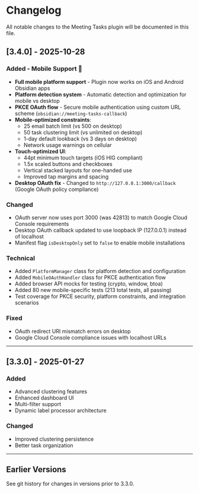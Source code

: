 # Changelog

All notable changes to the Meeting Tasks plugin will be documented in this file.

## [3.4.0] - 2025-10-28

### Added - Mobile Support 🎉
- **Full mobile platform support** - Plugin now works on iOS and Android Obsidian apps
- **Platform detection system** - Automatic detection and optimization for mobile vs desktop
- **PKCE OAuth flow** - Secure mobile authentication using custom URL scheme (`obsidian://meeting-tasks-callback`)
- **Mobile-optimized constraints**:
  - 25 email batch limit (vs 500 on desktop)
  - 50 task clustering limit (vs unlimited on desktop)
  - 1-day default lookback (vs 3 days on desktop)
  - Network usage warnings on cellular
- **Touch-optimized UI**:
  - 44pt minimum touch targets (iOS HIG compliant)
  - 1.5x scaled buttons and checkboxes
  - Vertical stacked layouts for one-handed use
  - Improved tap margins and spacing
- **Desktop OAuth fix** - Changed to `http://127.0.0.1:3000/callback` (Google OAuth policy compliance)

### Changed
- OAuth server now uses port 3000 (was 42813) to match Google Cloud Console requirements
- Desktop OAuth callback updated to use loopback IP (127.0.0.1) instead of localhost
- Manifest flag `isDesktopOnly` set to `false` to enable mobile installations

### Technical
- Added `PlatformManager` class for platform detection and configuration
- Added `MobileOAuthHandler` class for PKCE authentication flow
- Added browser API mocks for testing (crypto, window, btoa)
- Added 80 new mobile-specific tests (213 total tests, all passing)
- Test coverage for PKCE security, platform constraints, and integration scenarios

### Fixed
- OAuth redirect URI mismatch errors on desktop
- Google Cloud Console compliance issues with localhost URLs

---

## [3.3.0] - 2025-01-27

### Added
- Advanced clustering features
- Enhanced dashboard UI
- Multi-filter support
- Dynamic label processor architecture

### Changed
- Improved clustering persistence
- Better task organization

---

## Earlier Versions

See git history for changes in versions prior to 3.3.0.
